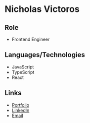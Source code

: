# Nicholas Victoros

## Role
- Frontend Engineer

## Languages/Technologies
- JavaScript
- TypeScript
- React

## Links
- [Portfolio](https://nicholas-victoros-portfolio.pages.dev/)
- [LinkedIn](https://www.linkedin.com/in/nicholas-victoros-50a4a4121/)
- [Email](mailto:nvictoros21@gmail.com)
